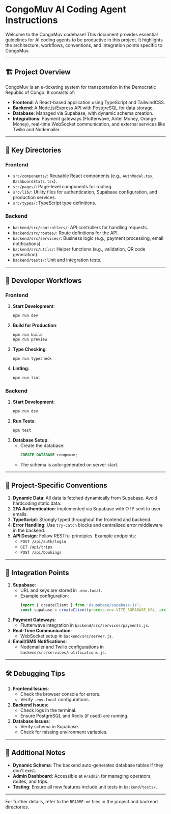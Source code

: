 # CongoMuv AI Coding Agent Instructions

Welcome to the CongoMuv codebase! This document provides essential guidelines for AI coding agents to be productive in this project. It highlights the architecture, workflows, conventions, and integration points specific to CongoMuv.

---

## 🏗️ Project Overview

CongoMuv is an e-ticketing system for transportation in the Democratic Republic of Congo. It consists of:

- **Frontend**: A React-based application using TypeScript and TailwindCSS.
- **Backend**: A Node.js/Express API with PostgreSQL for data storage.
- **Database**: Managed via Supabase, with dynamic schema creation.
- **Integrations**: Payment gateways (Flutterwave, Airtel Money, Orange Money), real-time WebSocket communication, and external services like Twilio and Nodemailer.

---

## 📂 Key Directories

### Frontend
- `src/components/`: Reusable React components (e.g., `AuthModal.tsx`, `DashboardStats.tsx`).
- `src/pages/`: Page-level components for routing.
- `src/lib/`: Utility files for authentication, Supabase configuration, and production services.
- `src/types/`: TypeScript type definitions.

### Backend
- `backend/src/controllers/`: API controllers for handling requests.
- `backend/src/routes/`: Route definitions for the API.
- `backend/src/services/`: Business logic (e.g., payment processing, email notifications).
- `backend/src/utils/`: Helper functions (e.g., validation, QR code generation).
- `backend/tests/`: Unit and integration tests.

---

## 🔄 Developer Workflows

### Frontend
1. **Start Development**:
   ```bash
   npm run dev
   ```
2. **Build for Production**:
   ```bash
   npm run build
   npm run preview
   ```
3. **Type Checking**:
   ```bash
   npm run typecheck
   ```
4. **Linting**:
   ```bash
   npm run lint
   ```

### Backend
1. **Start Development**:
   ```bash
   npm run dev
   ```
2. **Run Tests**:
   ```bash
   npm test
   ```
3. **Database Setup**:
   - Create the database:
     ```sql
     CREATE DATABASE congomuv;
     ```
   - The schema is auto-generated on server start.

---

## 📐 Project-Specific Conventions

1. **Dynamic Data**: All data is fetched dynamically from Supabase. Avoid hardcoding static data.
2. **2FA Authentication**: Implemented via Supabase with OTP sent to user emails.
3. **TypeScript**: Strongly typed throughout the frontend and backend.
4. **Error Handling**: Use `try-catch` blocks and centralized error middleware in the backend.
5. **API Design**: Follow RESTful principles. Example endpoints:
   - `POST /api/auth/login`
   - `GET /api/trips`
   - `POST /api/bookings`

---

## 🔗 Integration Points

1. **Supabase**:
   - URL and keys are stored in `.env.local`.
   - Example configuration:
     ```typescript
     import { createClient } from '@supabase/supabase-js';
     const supabase = createClient(process.env.VITE_SUPABASE_URL, process.env.VITE_SUPABASE_ANON_KEY);
     ```
2. **Payment Gateways**:
   - Flutterwave integration in `backend/src/services/payments.js`.
3. **Real-Time Communication**:
   - WebSocket setup in `backend/src/server.js`.
4. **Email/SMS Notifications**:
   - Nodemailer and Twilio configurations in `backend/src/services/notifications.js`.

---

## 🛠️ Debugging Tips

1. **Frontend Issues**:
   - Check the browser console for errors.
   - Verify `.env.local` configurations.
2. **Backend Issues**:
   - Check logs in the terminal.
   - Ensure PostgreSQL and Redis (if used) are running.
3. **Database Issues**:
   - Verify schema in Supabase.
   - Check for missing environment variables.

---

## 📜 Additional Notes

- **Dynamic Schema**: The backend auto-generates database tables if they don't exist.
- **Admin Dashboard**: Accessible at `#/admin` for managing operators, routes, and trips.
- **Testing**: Ensure all new features include unit tests in `backend/tests/`.

---

For further details, refer to the `README.md` files in the project and backend directories.